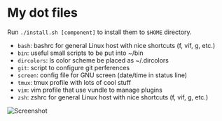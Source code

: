My dot files
============

Run `./install.sh [component]` to install them to `$HOME` directory.

- `bash`: bashrc for general Linux host with nice shortcuts (f, vif, g, etc.)
- `bin`: useful small scripts to be put into ~/bin
- `dircolors`: ls color scheme be placed as ~/.dircolors
- `git`: script to configure git perferences
- `screen`: config file for GNU screen (date/time in status line)
- `tmux`: tmux profile with lots of cool stuff
- `vim`: vim profile that use vundle to manage plugins
- `zsh`: zshrc for general Linux host with nice shortcuts (f, vif, g, etc.)

![Screenshot](https://raw.github.com/ymattw/profiles/gh-pages/img/profiles.png)
